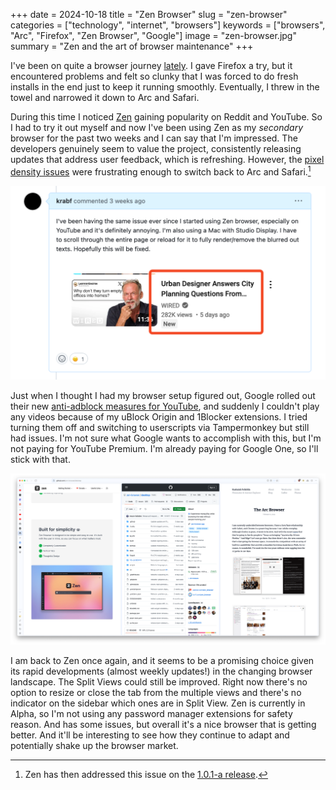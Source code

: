 +++
date = 2024-10-18
title = "Zen Browser"
slug = "zen-browser"
categories = ["technology", "internet", "browsers"]
keywords = ["browsers", "Arc", "Firefox", "Zen Browser", "Google"]
image = "zen-browser.jpg"
summary = "Zen and the art of browser maintenance"
+++

I've been on quite a browser journey [lately]([https://krabf.com/the-arc-browser/](https://krabf.com/the-arc-browser/)). I gave Firefox a try, but it encountered problems and felt so clunky that I was forced to do fresh installs in the end just to keep it running smoothly. Eventually, I threw in the towel and narrowed it down to Arc and Safari.

During this time I noticed [Zen]([https://zen-browser.app/](https://zen-browser.app/)) gaining popularity on Reddit and YouTube. So I had to try it out myself and now I've been using Zen as my _secondary_ browser for the past two weeks and I can say that I'm impressed. The developers genuinely seem to value the project, consistently releasing updates that address user feedback, which is refreshing. However, the [pixel density issues]([https://github.com/zen-browser/desktop/issues/440](https://github.com/zen-browser/desktop/issues/440)) were frustrating enough to switch back to Arc and Safari.[^1]  

![My comment about the pixel density issue on GitHub](zen-pixel-density-issue.png "My comment about the pixel density issue on GitHub")

Just when I thought I had my browser setup figured out, Google rolled out their new [anti-adblock measures for YouTube]([https://www.bleepingcomputer.com/news/google/google-chrome-warns-ublock-origin-may-soon-be-disabled/](https://www.bleepingcomputer.com/news/google/google-chrome-warns-ublock-origin-may-soon-be-disabled/)), and suddenly I couldn't play any videos because of my uBlock Origin and 1Blocker extensions. I tried turning them off and switching to userscripts via Tampermonkey but still had issues. I'm not sure what Google wants to accomplish with this, but I'm not paying for YouTube Premium. I'm already paying for Google One, so I'll stick with that.

![Zen Split View](zen-split-view.png "Zen Split View")

I am back to Zen once again, and it seems to be a promising choice given its rapid developments (almost weekly updates!) in the changing browser landscape. The Split Views could still be improved. Right now there's no option to resize or close the tab from the multiple views and there's no indicator on the sidebar which ones are in Split View. Zen is currently in Alpha, so I'm not using any password manager extensions for safety reason. And has some issues, but overall it's a nice browser that is getting better. And it'll be interesting to see how they continue to adapt and potentially shake up the browser market.


[^1]: Zen has then addressed this issue on the [1.0.1-a release](https://zen-browser.app/release-notes#1.0.1-a).